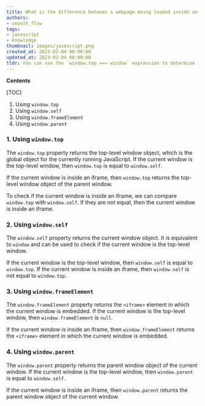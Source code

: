 ```yaml
---
title: What is the difference between a webpage being loaded inside an iframe and directly into a browser window?
authors:
- smooth_flow
tags:
- javascript
- knowledge
thumbnail: images/javascript.png
created_at: 2023-02-04 00:00:00
updated_at: 2023-02-04 00:00:00
tldr: You can use the `window.top === window` expression to determine if a webpage is being loaded directly into the browser window or inside an iframe.
---
```


**Contents**

[TOC]

1. Using `window.top` 
2. Using `window.self` 
3. Using `window.frameElement` 
4. Using `window.parent` 

### 1. Using `window.top`
The `window.top` property returns the top-level window object, which is the global object for the currently running JavaScript. If the current window is the top-level window, then `window.top` is equal to `window.self`.

If the current window is inside an iframe, then `window.top` returns the top-level window object of the parent window.

To check if the current window is inside an iframe, we can compare `window.top` with `window.self`. If they are not equal, then the current window is inside an iframe.

### 2. Using `window.self`
The `window.self` property returns the current window object. It is equivalent to `window` and can be used to check if the current window is the top-level window.

If the current window is the top-level window, then `window.self` is equal to `window.top`. If the current window is inside an iframe, then `window.self` is not equal to `window.top`.

### 3. Using `window.frameElement`
The `window.frameElement` property returns the `<iframe>` element in which the current window is embedded. If the current window is the top-level window, then `window.frameElement` is `null`.

If the current window is inside an iframe, then `window.frameElement` returns the `<iframe>` element in which the current window is embedded.

### 4. Using `window.parent`
The `window.parent` property returns the parent window object of the current window. If the current window is the top-level window, then `window.parent` is equal to `window.self`.

If the current window is inside an iframe, then `window.parent` returns the parent window object of the current window.
